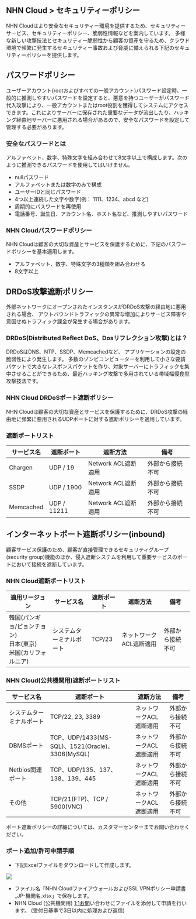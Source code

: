 ## NHN Cloud > セキュリティーポリシー

NHN Cloudはより安全なセキュリティー環境を提供するため、セキュリティーサービス、セキュリティーポリシー、脆弱性情報などを案内しています。
多様な新しい攻撃技法とセキュリティー脆弱性から顧客の資産を守るため、クラウド環境で頻繁に発生するセキュリティー事故および脅威に備えられる下記のセキュリティーポリシーを提供します。

## パスワードポリシー
ユーザーアカウント(rootおよびすべての一般アカウント)パスワード設定時、一般的に推測しやすいパスワードを設定すると、悪意を持つユーザーがパスワード代入攻撃により、一般アカウントまたはroot役割を獲得してシステムにアクセスできます。これによりサーバーに保存された重要なデータが流出したり、ハッキング経由地サーバーに悪用される場合があるので、安全なパスワードを設定して管理する必要があります。

### 安全なパスワードとは
アルファベット、数字、特殊文字を組み合わせて8文字以上で構成します。次のように推測できるパスワードを使用してはいけません。

- nullパスワード
- アルファベットまたは数字のみで構成
- ユーザーIDと同じパスワード
- 4つ以上連続した文字や数字(例： 1111、1234、abcd など)
- 周期的にパスワードを再使用
- 電話番号、誕生日、アカウント名、ホスト名など、推測しやすいパスワード

### NHN Cloudパスワードポリシー
NHN Cloudは顧客の大切な資産とサービスを保護するために、下記のパスワードポリシーを基本適用します。

- アルファベット、数字、特殊文字の3種類を組み合わせる
- 8文字以上

## DRDoS攻撃遮断ポリシー
外部ネットワークにオープンされたインスタンスがDRDoS攻撃の経由地に悪用される場合、 アウトバウンドトラフィックの異常な増加によりサービス障害や意図せぬトラフィック課金が発生する場合があります。

### DRDoS(Distributed Reflect DoS、Dosリフレクション攻撃)とは？
DRDoSはDNS、NTP、SSDP、Memcachedなど、 アプリケーションの設定の脆弱性により発生します。 多数のゾンビコンピューターを利用して小さな要請パケットで大きなレスポンスパケットを作り、対象サーバーにトラフィックを集中させることができるため、最近ハッキング攻撃で多用されている帯域幅侵食型攻撃技法です。

### NHN Cloud DRDoSポート遮断ポリシー
NHN Cloudは顧客の大切な資産とサービスを保護するために、DRDoS攻撃の経由地に頻繁に悪用されるUDPポートに対する遮断ポリシーを適用しています。

### 遮断ポートリスト
| サービス名 |  遮断ポート | 遮断方法 | 備考 |
| ---- | ---- | ---- | ---- |
| Chargen | UDP / 19    | Network ACL遮断適用 |   外部から接続不可 |
| SSDP    | UDP / 1900  | Network ACL遮断適用 | 外部から接続不可 |
| Memcached   | UDP / 11211 | Network ACL遮断適用 | 外部から接続不可 |

## インターネットポート遮断ポリシー(inbound)
顧客サービス保護のため、顧客が直接管理できるセキュリティグループ(security group)機能のほか、侵入遮断システムを利用して重要サービスのポートにおいて接続を遮断しています。

### NHN Cloud遮断ポートリスト
|適用リージョン | サービス名 | 遮断ポート | 遮断方法 | 備考 |
| ---- | ---- | ---- | ---- | ---- |
| 韓国(パンギョ/ピョンチョン) <br> 日本(東京) <br> 米国(カリフォルニア) | システムターミナルポート | TCP/23 | ネットワークACL遮断適用 | 外部から接続不可 |

### NHN Cloud(公共機関用)遮断ポートリスト
|サービス名 |  遮断ポート | 遮断方法 |備考|
| ---- | ---- | ---- | ---- |
| システムターミナルポート | TCP/22, 23, 3389 | ネットワークACL遮断適用 | 外部から接続不可|
| DBMSポート | TCP、UDP/1433(MS-SQL)、1521(Oracle)、3306(MySQL)  | ネットワークACL遮断適用 | 外部から接続不可|
| Netbios関連ポート | TCP、UDP/135、137、138、139、445 | ネットワークACL遮断適用 | 外部から接続不可 |
| その他 | TCP/21(FTP)、TCP / 5900(VNC) | ネットワークACL遮断適用 | 外部から接続不可 |

ポート遮断ポリシーの詳細については、カスタマーセンターまでお問い合わせください。

### ポート追加/許可申請手順
- 下記Excelファイルをダウンロードして作成します。

[![](https://static.toastoven.net/prod_gov_security/fileicon_download_excel.png)](https://static.toastoven.net/prod_gov_security/NHN%20Cloud%E3%83%95%E3%82%A1%E3%82%A4%E3%82%A2%E3%82%A6%E3%82%A9%E3%83%BC%E3%83%AB%E3%81%8A%E3%82%88%E3%81%B2%E3%82%99SSL%20VPN%E3%83%9B%E3%82%9A%E3%83%AA%E3%82%B7%E3%83%BC%E7%94%B3%E8%AB%8B%E6%9B%B8_JP.xlsx)

- ファイル名「NHN CloudファイアウォールおよびSSL VPNポリシー申請書_JP-機関名.xlsx」で保存します。
- NHN Cloud (公共機関用) [1:1お問](https://www.alpha-nhncloud.com/kr/support/inquiry?alias=tab3_08)い合わせにファイルを添付して申請を行います。 (受付日基準で3日以内に処理および返信)
